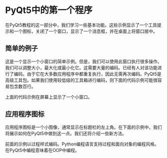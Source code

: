 # PyQt5中的第一个程序

在PyQt5教程的这一部分中，我们学习一些基本功能。这些示例显示了一个工具提示和一个图标，关闭了一个窗口，显示了一个消息框，并在桌面上将窗口居中。



## 简单的例子

这是一个显示一个小窗口的简单示例。但是，我们可以使用此窗口执行很多操作。我们可以调整大小，最大化或最小化它。这需要大量的编码。已经有人对该功能进行了编码。由于它在大多数应用程序中都重复执行，因此无需再次编码。PyQt5是高级工具包。如果我们使用较低级的工具箱进行编码，则下面的代码示例可能很容易包含数百行。





上面的代码示例在屏幕上显示了一个小窗口。







## 应用程序图标

应用程序图标是一个小图像，通常显示在标题栏的左上角。在下面的示例中，我们将展示如何在PyQt5中做到这一点。我们还将介绍一些新方法。









前面的示例以过程样式编码。Python编程语言支持过程和面向对象的编程风格。在PyQt5中编程意味着在OOP中编程。